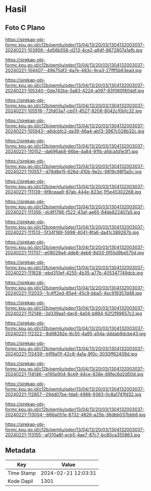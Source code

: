 # Hasil

## Foto C Plano

https://sirekap-obj-formc.kpu.go.id/c12b/pemilu/pdpr/13/04/13/20/03/1304132003037-20240221-103956--4d56b558-d213-4ce2-a94f-8672807a1afb.jpg

https://sirekap-obj-formc.kpu.go.id/c12b/pemilu/pdpr/13/04/13/20/03/1304132003037-20240221-104407--49b75df2-4a7e-483c-9ca3-27fff5b63ead.jpg

https://sirekap-obj-formc.kpu.go.id/c12b/pemilu/pdpr/13/04/13/20/03/1304132003037-20240221-105340--0de742be-5a83-4224-a097-83f060f80ddf.jpg

https://sirekap-obj-formc.kpu.go.id/c12b/pemilu/pdpr/13/04/13/20/03/1304132003037-20240221-105519--72fd03a7-cb01-4527-8208-8042c10b1c32.jpg

https://sirekap-obj-formc.kpu.go.id/c12b/pemilu/pdpr/13/04/13/20/03/1304132003037-20240221-105943--a6dcbfc2-da39-46a4-ab13-3967c028b32c.jpg

https://sirekap-obj-formc.kpu.go.id/c12b/pemilu/pdpr/13/04/13/20/03/1304132003037-20240221-110152--da696ab8-66be-4a84-91fb-afdca1d1e3f1.jpg

https://sirekap-obj-formc.kpu.go.id/c12b/pemilu/pdpr/13/04/13/20/03/1304132003037-20240221-110557--d78d8e15-626d-410b-9e2c-9819c98f5a5c.jpg

https://sirekap-obj-formc.kpu.go.id/c12b/pemilu/pdpr/13/04/13/20/03/1304132003037-20240221-111139--6f8ceaa9-87ab-444e-823d-1f5e45302268.jpg

https://sirekap-obj-formc.kpu.go.id/c12b/pemilu/pdpr/13/04/13/20/03/1304132003037-20240221-111356--dc8f1766-f522-43af-ae65-84de822407a5.jpg

https://sirekap-obj-formc.kpu.go.id/c12b/pemilu/pdpr/13/04/13/20/03/1304132003037-20240221-111513--5f34f189-5998-4041-8fa6-da41c389267b.jpg

https://sirekap-obj-formc.kpu.go.id/c12b/pemilu/pdpr/13/04/13/20/03/1304132003037-20240221-111707--e08029a4-dde8-4eb6-8d33-0f55d9be575d.jpg

https://sirekap-obj-formc.kpu.go.id/c12b/pemilu/pdpr/13/04/13/20/03/1304132003037-20240221-111828--ebd310ef-4255-4b35-a77b-405347749dcb.jpg

https://sirekap-obj-formc.kpu.go.id/c12b/pemilu/pdpr/13/04/13/20/03/1304132003037-20240221-112033--1c4ff2ed-85e4-45c9-bba5-4ec919357d48.jpg

https://sirekap-obj-formc.kpu.go.id/c12b/pemilu/pdpr/13/04/13/20/03/1304132003037-20240221-112148--3d339aa1-dac6-4a04-b884-62f2f99657c2.jpg

https://sirekap-obj-formc.kpu.go.id/c12b/pemilu/pdpr/13/04/13/20/03/1304132003037-20240221-112322--8d98282e-8c50-4a95-a54a-dddab9dcbe43.jpg

https://sirekap-obj-formc.kpu.go.id/c12b/pemilu/pdpr/13/04/13/20/03/1304132003037-20240221-112439--b1f9a11f-42c8-4a1a-9f0c-3030ff62409d.jpg

https://sirekap-obj-formc.kpu.go.id/c12b/pemilu/pdpr/13/04/13/20/03/1304132003037-20240221-114146--e195e904-8ce9-44ce-838e-88fec6d2d50d.jpg

https://sirekap-obj-formc.kpu.go.id/c12b/pemilu/pdpr/13/04/13/20/03/1304132003037-20240221-112857--29dd07be-fda6-4988-9363-0c8a1741fd32.jpg

https://sirekap-obj-formc.kpu.go.id/c12b/pemilu/pdpr/13/04/13/20/03/1304132003037-20240221-113004--666a051e-8732-4826-a25b-36dbb037bbb6.jpg

https://sirekap-obj-formc.kpu.go.id/c12b/pemilu/pdpr/13/04/13/20/03/1304132003037-20240221-113155--af310a8f-ecb5-4ae7-87c7-bc80ca355863.jpg


## Metadata

| Key        | Value               |
| ---------- | ------------------- |
| Time Stamp | 2024-02-21 12:03:31 |
| Kode Dapil | 1301                |



